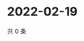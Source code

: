 # 2022-02-19

共 0 条

<!-- BEGIN WEIBO -->
<!-- 最后更新时间 Sat Feb 19 2022 23:09:20 GMT+0800 (China Standard Time) -->

<!-- END WEIBO -->

